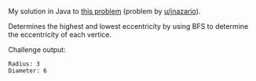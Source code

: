 My solution in Java to [this problem](https://www.reddit.com/r/dailyprogrammer/comments/4iut1x/20160511_challenge_266_intermediate_graph_radius/) (problem by [u/jnazario](https://www.reddit.com/user/jnazario)).

Determines the highest and lowest eccentricity by using BFS to determine the eccentricity of each vertice.

Challenge output:

    Radius: 3
    Diameter: 6
